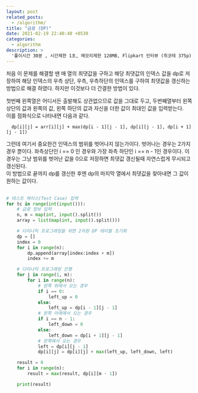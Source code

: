 ```yaml
---
layout: post
related_posts:
  - /algorithm/
title: "금광 (DP)"
date: 2021-02-19 22:40:40 +0530
categories:
  - algorithm
description: >
  '풀이시간 30분 , 시간제한 1초, 메모리제한 128MB, Flipkart 인터뷰 (취코테 375p)'
---
```


처음 이 문제를 해결할 땐 매 열의 최댓값을 구하고 해당 최댓값의 인덱스 값을 dp로 저장하여 해당 인덱스의 우측 상단, 우측, 우측하단의 인덱스를 구하여 최댓값을 갱신하는 방법으로 해결 하였다. 하지만 이것보다 더 간결한 방법이 있다.<br>

첫번째 왼쪽열은 어디서든 출발해도 상관없으므로 값을 그대로 두고, 두번째열부터 왼쪽 상단의 값과 왼쪽의 값, 왼쪽 하단의 값과 자신을 더한 값이 최대인 값을 입력받는다.<br>
이를 점화식으로 나타내면 다음과 같다.<br>

```
  dp[i][j] = arr[i][j] + max(dp[i - 1][j - 1], dp[i][j - 1], dp[i + 1][j - 1])
```

그런데 여기서 중요한건 인덱스의 범위를 벗어나지 않는가이다. 벗어나는 경우는 2가지 경우 뿐이다. 좌측상단인 i == 0 인 경우와 가장 좌측 하단인 i == n - 1인 경우이다. 이 경우는 그냥 범위를 벗어난 값을 0으로 저장하면 최댓값 갱신될때 자연스럽게 무시되고 갱신된다.<br>
이 방법으로 끝까지 dp를 갱신한 후엔 dp의 마지막 열에서 최댓값을 찾아내면 그 값이 원하는 값이다.<br><br>

```python
# 테스트 케이스(Test Case) 입력
for tc in range(int(input())):
    # 금광 정보 입력
    n, m = map(int, input().split())
    array = list(map(int, input().split()))

    # 다이나믹 프로그래밍을 위한 2차원 DP 테이블 초기화
    dp = []
    index = 0
    for i in range(n):
        dp.append(array[index:index + m])
        index += m

    # 다이나믹 프로그래밍 진행
    for j in range(1, m):
        for i in range(n):
            # 왼쪽 위에서 오는 경우
            if i == 0:
                left_up = 0
            else:
                left_up = dp[i - 1][j - 1]
            # 왼쪽 아래에서 오는 경우
            if i == n - 1:
                left_down = 0
            else:
                left_down = dp[i + 1][j - 1]
            # 왼쪽에서 오는 경우
            left = dp[i][j - 1]
            dp[i][j] = dp[i][j] + max(left_up, left_down, left)

    result = 0
    for i in range(n):
        result = max(result, dp[i][m - 1])

    print(result)
```
